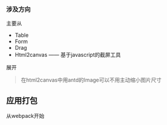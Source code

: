 ### 涉及方向

主要从
- Table
- Form
- Drag
- Html2canvas —— 基于javascript的截屏工具

展开


> 在html2canvas中用antd的Image可以不用主动缩小图片尺寸

## 应用打包

从webpack开始